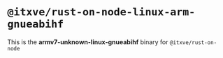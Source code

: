 # `@itxve/rust-on-node-linux-arm-gnueabihf`

This is the **armv7-unknown-linux-gnueabihf** binary for `@itxve/rust-on-node`
